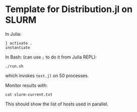 # Template for Distribution.jl on SLURM

In Julia:

```
] activate . 
instantiate
```

In Bash: (can use `;` to do it from Julia REPL):

```
./run.sh
```

which invokes `test.jl` on 50 processes. 

Monitor results with:

```
cat slurm-current.txt
``` 

This should show the list of hosts used in parallel. 
